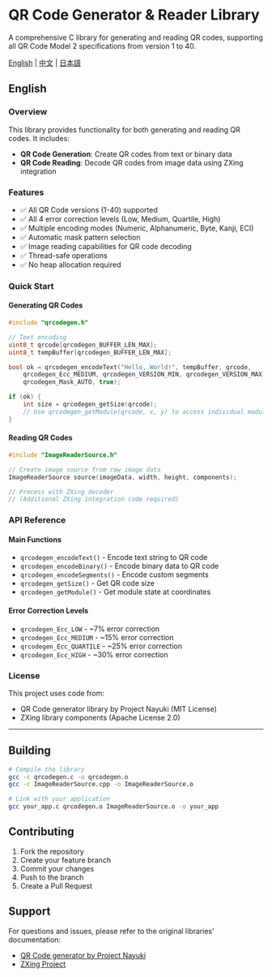 # QR Code Generator & Reader Library

A comprehensive C library for generating and reading QR codes, supporting all QR Code Model 2 specifications from version 1 to 40.

[English](./README.md) | [中文](./README.zh_CN.md) | [日本語](./README.jp_JP.md)
## English

### Overview
This library provides functionality for both generating and reading QR codes. It includes:
- **QR Code Generation**: Create QR codes from text or binary data
- **QR Code Reading**: Decode QR codes from image data using ZXing integration

### Features
- ✅ All QR Code versions (1-40) supported
- ✅ All 4 error correction levels (Low, Medium, Quartile, High)
- ✅ Multiple encoding modes (Numeric, Alphanumeric, Byte, Kanji, ECI)
- ✅ Automatic mask pattern selection
- ✅ Image reading capabilities for QR code decoding
- ✅ Thread-safe operations
- ✅ No heap allocation required

### Quick Start

#### Generating QR Codes
```c
#include "qrcodegen.h"

// Text encoding
uint8_t qrcode[qrcodegen_BUFFER_LEN_MAX];
uint8_t tempBuffer[qrcodegen_BUFFER_LEN_MAX];

bool ok = qrcodegen_encodeText("Hello, World!", tempBuffer, qrcode,
    qrcodegen_Ecc_MEDIUM, qrcodegen_VERSION_MIN, qrcodegen_VERSION_MAX,
    qrcodegen_Mask_AUTO, true);

if (ok) {
    int size = qrcodegen_getSize(qrcode);
    // Use qrcodegen_getModule(qrcode, x, y) to access individual modules
}
```

#### Reading QR Codes
```c
#include "ImageReaderSource.h"

// Create image source from raw image data
ImageReaderSource source(imageData, width, height, components);

// Process with ZXing decoder
// (Additional ZXing integration code required)
```

### API Reference

#### Main Functions
- `qrcodegen_encodeText()` - Encode text string to QR code
- `qrcodegen_encodeBinary()` - Encode binary data to QR code
- `qrcodegen_encodeSegments()` - Encode custom segments
- `qrcodegen_getSize()` - Get QR code size
- `qrcodegen_getModule()` - Get module state at coordinates

#### Error Correction Levels
- `qrcodegen_Ecc_LOW` - ~7% error correction
- `qrcodegen_Ecc_MEDIUM` - ~15% error correction
- `qrcodegen_Ecc_QUARTILE` - ~25% error correction
- `qrcodegen_Ecc_HIGH` - ~30% error correction

### License
This project uses code from:
- QR Code generator library by Project Nayuki (MIT License)
- ZXing library components (Apache License 2.0)

---

## Building

```bash
# Compile the library
gcc -c qrcodegen.c -o qrcodegen.o
gcc -c ImageReaderSource.cpp -o ImageReaderSource.o

# Link with your application
gcc your_app.c qrcodegen.o ImageReaderSource.o -o your_app
```

## Contributing

1. Fork the repository
2. Create your feature branch
3. Commit your changes
4. Push to the branch
5. Create a Pull Request

## Support

For questions and issues, please refer to the original libraries' documentation:
- [QR Code generator by Project Nayuki](https://www.nayuki.io/page/qr-code-generator-library)
- [ZXing Project](https://github.com/zxing/zxing)
